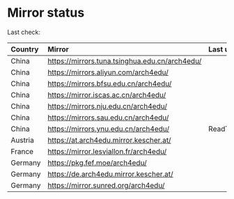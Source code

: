 <script src="./time.js"></script>
# Mirror status
Last check: <script type="text/javascript">localize(1693376584.323078);</script>

|Country|Mirror|Last update|
|:------|:-----|:----------|
|China|https://mirrors.tuna.tsinghua.edu.cn/arch4edu/|<script type="text/javascript">localize(1693290729);</script>|
|China|https://mirrors.aliyun.com/arch4edu/|<script type="text/javascript">localize(1693290729);</script>|
|China|https://mirrors.bfsu.edu.cn/arch4edu/|<script type="text/javascript">localize(1693290729);</script>|
|China|https://mirror.iscas.ac.cn/arch4edu/|<script type="text/javascript">localize(1693290729);</script>|
|China|https://mirrors.nju.edu.cn/arch4edu/|<script type="text/javascript">localize(1693290729);</script>|
|China|https://mirrors.sau.edu.cn/arch4edu/|<script type="text/javascript">localize(1693290729);</script>|
|China|https://mirrors.ynu.edu.cn/arch4edu/|ReadTimeout|
|Austria|https://at.arch4edu.mirror.kescher.at/|<script type="text/javascript">localize(1693290729);</script>|
|France|https://mirror.lesviallon.fr/arch4edu/|<script type="text/javascript">localize(1693290729);</script>|
|Germany|https://pkg.fef.moe/arch4edu/|<script type="text/javascript">localize(1693290729);</script>|
|Germany|https://de.arch4edu.mirror.kescher.at/|<script type="text/javascript">localize(1693290729);</script>|
|Germany|https://mirror.sunred.org/arch4edu/|<script type="text/javascript">localize(1693290729);</script>|

<script src="./tablefilter/tablefilter.js"></script>
<script src="./table.js"></script>